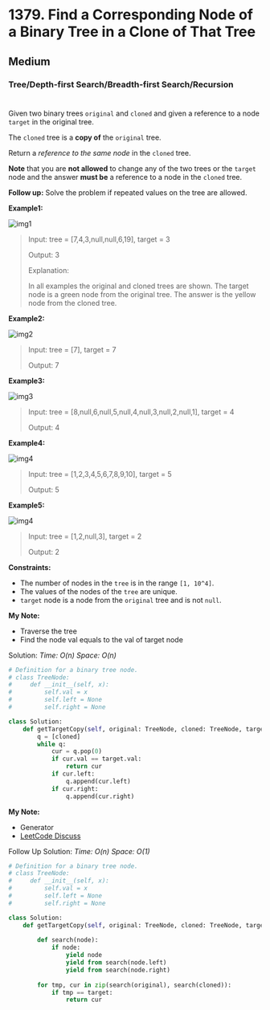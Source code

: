 # 1379. Find a Corresponding Node of a Binary Tree in a Clone of That Tree
## Medium
### Tree/Depth-first Search/Breadth-first Search/Recursion
#

Given two binary trees ```original``` and ```cloned``` and given a reference to a node ```target``` in the original tree.

The ```cloned``` tree is a **copy of** the ```original``` tree.

Return a *reference to the same node* in the ```cloned``` tree.

**Note** that you are **not allowed** to change any of the two trees or the ```target``` node and the answer **must be** a reference to a node in the ```cloned``` tree.

**Follow up:** Solve the problem if repeated values on the tree are allowed.

**Example1:**

![img1](https://assets.leetcode.com/uploads/2020/02/21/e1.png)
> Input: tree = [7,4,3,null,null,6,19], target = 3
> 
> Output: 3
>
> Explanation:
>
> In all examples the original and cloned trees are shown. The target node is a green node from the original tree. The answer is the yellow node from the cloned tree.

**Example2:**

![img2](https://assets.leetcode.com/uploads/2020/02/21/e2.png)
> Input: tree = [7], target =  7
> 
> Output: 7

**Example3:**

![img3](https://assets.leetcode.com/uploads/2020/02/21/e3.png)
> Input: tree = [8,null,6,null,5,null,4,null,3,null,2,null,1], target = 4
> 
> Output: 4

**Example4:**

![img4](https://assets.leetcode.com/uploads/2020/02/21/e4.png)
> Input: tree = [1,2,3,4,5,6,7,8,9,10], target = 5
> 
> Output: 5

**Example5:**

![img4](https://assets.leetcode.com/uploads/2020/02/21/e5.png)
> Input: tree = [1,2,null,3], target = 2
> 
> Output: 2

**Constraints:** 
* The number of nodes in the ```tree``` is in the range ```[1, 10^4]```.
* The values of the nodes of the ```tree``` are unique.
* ```target``` node is a node from the ```original``` tree and is not ```null```.

**My Note:**
* Traverse the tree
* Find the node val equals to the val of target node

Solution:
*Time: O(n)*
*Space: O(n)*
```python
# Definition for a binary tree node.
# class TreeNode:
#     def __init__(self, x):
#         self.val = x
#         self.left = None
#         self.right = None

class Solution:
    def getTargetCopy(self, original: TreeNode, cloned: TreeNode, target: TreeNode) -> TreeNode:
        q = [cloned]
        while q:
            cur = q.pop(0)
            if cur.val == target.val:
                return cur
            if cur.left:
                q.append(cur.left)
            if cur.right:
                q.append(cur.right)
```

**My Note:**
* Generator
* [LeetCode Discuss](https://leetcode.com/problems/find-a-corresponding-node-of-a-binary-tree-in-a-clone-of-that-tree/discuss/537686/Python-Clean-and-Pythonic-way-using-generator-solving-followup-too)

Follow Up Solution:
*Time: O(n)*
*Space: O(1)*
```python
# Definition for a binary tree node.
# class TreeNode:
#     def __init__(self, x):
#         self.val = x
#         self.left = None
#         self.right = None

class Solution:
    def getTargetCopy(self, original: TreeNode, cloned: TreeNode, target: TreeNode) -> TreeNode:
        
        def search(node):
            if node:
                yield node
                yield from search(node.left)
                yield from search(node.right)
                
        for tmp, cur in zip(search(original), search(cloned)):
            if tmp == target:
                return cur
```
